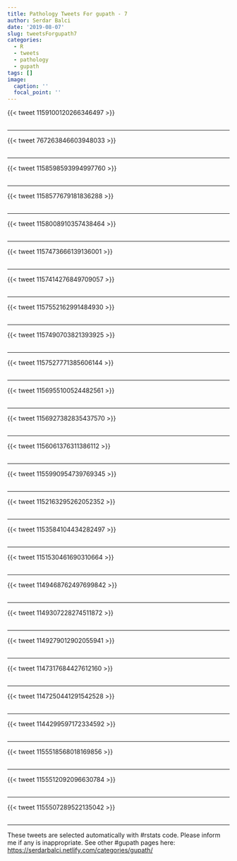 ```yaml
---
title: Pathology Tweets For gupath - 7
author: Serdar Balci
date: '2019-08-07'
slug: tweetsForgupath7
categories:
  - R
  - tweets
  - pathology
  - gupath
tags: []
image:
  caption: ''
  focal_point: ''
---
```



{{< tweet 1159100120266346497 >}}
<br>
<br>
<hr>
{{< tweet 767263846603948033 >}}
<br>
<br>
<hr>
{{< tweet 1158598593994997760 >}}
<br>
<br>
<hr>
{{< tweet 1158577679181836288 >}}
<br>
<br>
<hr>
{{< tweet 1158008910357438464 >}}
<br>
<br>
<hr>
{{< tweet 1157473666139136001 >}}
<br>
<br>
<hr>
{{< tweet 1157414276849709057 >}}
<br>
<br>
<hr>
{{< tweet 1157552162991484930 >}}
<br>
<br>
<hr>
{{< tweet 1157490703821393925 >}}
<br>
<br>
<hr>
{{< tweet 1157527771385606144 >}}
<br>
<br>
<hr>
{{< tweet 1156955100524482561 >}}
<br>
<br>
<hr>
{{< tweet 1156927382835437570 >}}
<br>
<br>
<hr>
{{< tweet 1156061376311386112 >}}
<br>
<br>
<hr>
{{< tweet 1155990954739769345 >}}
<br>
<br>
<hr>
{{< tweet 1152163295262052352 >}}
<br>
<br>
<hr>
{{< tweet 1153584104434282497 >}}
<br>
<br>
<hr>
{{< tweet 1151530461690310664 >}}
<br>
<br>
<hr>
{{< tweet 1149468762497699842 >}}
<br>
<br>
<hr>
{{< tweet 1149307228274511872 >}}
<br>
<br>
<hr>
{{< tweet 1149279012902055941 >}}
<br>
<br>
<hr>
{{< tweet 1147317684427612160 >}}
<br>
<br>
<hr>
{{< tweet 1147250441291542528 >}}
<br>
<br>
<hr>
{{< tweet 1144299597172334592 >}}
<br>
<br>
<hr>
{{< tweet 1155518568018169856 >}}
<br>
<br>
<hr>
{{< tweet 1155512092096630784 >}}
<br>
<br>
<hr>
{{< tweet 1155507289522135042 >}}
<br>
<br>
<hr>


These tweets are selected automatically with #rstats code. Please inform me if any is inappropriate.
See other #gupath pages here: https://serdarbalci.netlify.com/categories/gupath/
